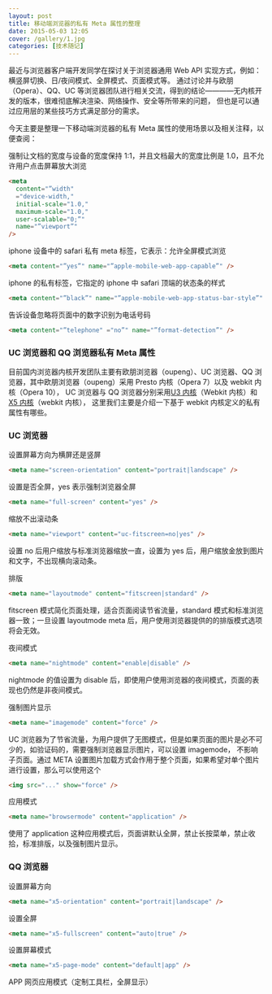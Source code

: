 ```yaml
---
layout: post
title: 移动端浏览器的私有 Meta 属性的整理
date: 2015-05-03 12:05
cover: /gallery/1.jpg
categories: [技术随记]
---
```


最近与浏览器客户端开发同学在探讨关于浏览器通用 Web API 实现方式，例如：横竖屏切换、日/夜间模式、全屏模式、页面模式等。
通过讨论并与欧朋（Opera）、QQ、UC 等浏览器团队进行相关交流，得到的结论————无内核开发的版本，很难彻底解决渲染、网络操作、安全等所带来的问题，
但也是可以通过应用层的某些技巧方式满足部分的需求。

今天主要是整理一下移动端浏览器的私有 Meta 属性的使用场景以及相关注释，以便查阅：

强制让文档的宽度与设备的宽度保持 1:1，并且文档最大的宽度比例是 1.0，且不允许用户点击屏幕放大浏览

```html
<meta
  content="”width"
  ="device-width,"
  initial-scale="1.0,"
  maximum-scale="1.0,"
  user-scalable="0;”"
  name="”viewport”"
/>
```

iphone 设备中的 safari 私有 meta 标签，它表示：允许全屏模式浏览

```html
<meta content="”yes”" name="”apple-mobile-web-app-capable”" />
```

iphone 的私有标签，它指定的 iphone 中 safari 顶端的状态条的样式

```html
<meta content="”black”" name="”apple-mobile-web-app-status-bar-style”" />
```

告诉设备忽略将页面中的数字识别为电话号码

```html
<meta content="”telephone" ="no”" name="”format-detection”" />
```

<!--more-->

### UC 浏览器和 QQ 浏览器私有 Meta 属性

目前国内浏览器内核开发团队主要有欧朋浏览器（oupeng）、UC 浏览器、QQ 浏览器，其中欧朋浏览器（oupeng）采用 Presto 内核（Opera 7）以及 webkit 内核（Opera 10），
UC 浏览器与 QQ 浏览器分别采用[U3 内核](http://www.uc.cn/business/developer/)（Webkit 内核）和[X5 内核](http://x5.tencent.com/)（webkit 内核），
这里我们主要是介绍一下基于 webkit 内核定义的私有属性有哪些。

### UC 浏览器

设置屏幕方向为横屏还是竖屏

```html
<meta name="screen-orientation" content="portrait|landscape" />
```

设置是否全屏，yes 表示强制浏览器全屏

```html
<meta name="full-screen" content="yes" />
```

缩放不出滚动条

```html
<meta name="viewport" content="uc-fitscreen=no|yes" />
```

设置 no 后用户缩放与标准浏览器缩放一直，设置为 yes 后，用户缩放金放到图片和文字，不出现横向滚动条。

排版

```html
<meta name="layoutmode" content="fitscreen|standard" />
```

fitscreen 模式简化页面处理，适合页面阅读节省流量，standard 模式和标准浏览器一致；一旦设置 layoutmode meta 后，用户使用浏览器提供的的排版模式选项将会无效。

夜间模式

```html
<meta name="nightmode" content="enable|disable" />
```

nightmode 的值设置为 disable 后，即使用户使用浏览器的夜间模式，页面的表现也仍然是非夜间模式。

强制图片显示

```html
<meta name="imagemode" content="force" />
```

UC 浏览器为了节省流量，为用户提供了无图模式，但是如果页面的图片是必不可少的，如验证码的，需要强制浏览器显示图片，可以设置 imagemode， 不影响子页面。通过 META 设置图片加载方式会作用于整个页面，如果希望对单个图片进行设置，那么可以使用这个

```html
<img src="..." show="force" />
```

应用模式

```html
<meta name="browsermode" content="application" />
```

使用了 application 这种应用模式后，页面讲默认全屏，禁止长按菜单，禁止收拾，标准排版，以及强制图片显示。

### QQ 浏览器

设置屏幕方向

```html
<meta name="x5-orientation" content="portrait|landscape" />
```

设置全屏

```html
<meta name="x5-fullscreen" content="auto|true" />
```

设置屏幕模式

```html
<meta name="x5-page-mode" content="default|app" />
```

APP 网页应用模式（定制工具栏，全屏显示）
